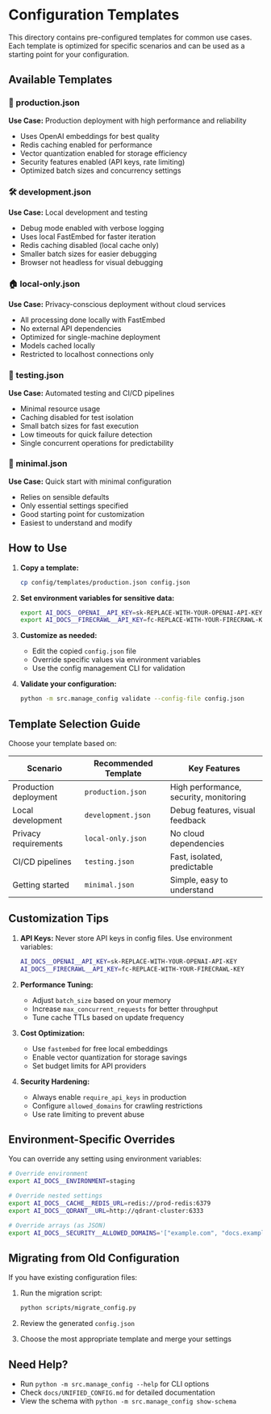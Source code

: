 # Configuration Templates

This directory contains pre-configured templates for common use cases. Each template is optimized for specific scenarios and can be used as a starting point for your configuration.

## Available Templates

### 🚀 production.json

**Use Case:** Production deployment with high performance and reliability

- Uses OpenAI embeddings for best quality
- Redis caching enabled for performance
- Vector quantization enabled for storage efficiency
- Security features enabled (API keys, rate limiting)
- Optimized batch sizes and concurrency settings

### 🛠️ development.json

**Use Case:** Local development and testing

- Debug mode enabled with verbose logging
- Uses local FastEmbed for faster iteration
- Redis caching disabled (local cache only)
- Smaller batch sizes for easier debugging
- Browser not headless for visual debugging

### 🏠 local-only.json

**Use Case:** Privacy-conscious deployment without cloud services

- All processing done locally with FastEmbed
- No external API dependencies
- Optimized for single-machine deployment
- Models cached locally
- Restricted to localhost connections only

### 🧪 testing.json

**Use Case:** Automated testing and CI/CD pipelines

- Minimal resource usage
- Caching disabled for test isolation
- Small batch sizes for fast execution
- Low timeouts for quick failure detection
- Single concurrent operations for predictability

### 📄 minimal.json

**Use Case:** Quick start with minimal configuration

- Relies on sensible defaults
- Only essential settings specified
- Good starting point for customization
- Easiest to understand and modify

## How to Use

1. **Copy a template:**

   ```bash
   cp config/templates/production.json config.json
   ```

2. **Set environment variables for sensitive data:**

   ```bash
   export AI_DOCS__OPENAI__API_KEY=sk-REPLACE-WITH-YOUR-OPENAI-API-KEY
   export AI_DOCS__FIRECRAWL__API_KEY=fc-REPLACE-WITH-YOUR-FIRECRAWL-KEY
   ```

3. **Customize as needed:**
   - Edit the copied `config.json` file
   - Override specific values via environment variables
   - Use the config management CLI for validation

4. **Validate your configuration:**

   ```bash
   python -m src.manage_config validate --config-file config.json
   ```

## Template Selection Guide

Choose your template based on:

| Scenario | Recommended Template | Key Features |
|----------|---------------------|--------------|
| Production deployment | `production.json` | High performance, security, monitoring |
| Local development | `development.json` | Debug features, visual feedback |
| Privacy requirements | `local-only.json` | No cloud dependencies |
| CI/CD pipelines | `testing.json` | Fast, isolated, predictable |
| Getting started | `minimal.json` | Simple, easy to understand |

## Customization Tips

1. **API Keys:** Never store API keys in config files. Use environment variables:

   ```bash
   AI_DOCS__OPENAI__API_KEY=sk-REPLACE-WITH-YOUR-OPENAI-API-KEY
   AI_DOCS__FIRECRAWL__API_KEY=fc-REPLACE-WITH-YOUR-FIRECRAWL-KEY
   ```

2. **Performance Tuning:**
   - Adjust `batch_size` based on your memory
   - Increase `max_concurrent_requests` for better throughput
   - Tune cache TTLs based on update frequency

3. **Cost Optimization:**
   - Use `fastembed` for free local embeddings
   - Enable vector quantization for storage savings
   - Set budget limits for API providers

4. **Security Hardening:**
   - Always enable `require_api_keys` in production
   - Configure `allowed_domains` for crawling restrictions
   - Use rate limiting to prevent abuse

## Environment-Specific Overrides

You can override any setting using environment variables:

```bash
# Override environment
export AI_DOCS__ENVIRONMENT=staging

# Override nested settings
export AI_DOCS__CACHE__REDIS_URL=redis://prod-redis:6379
export AI_DOCS__QDRANT__URL=http://qdrant-cluster:6333

# Override arrays (as JSON)
export AI_DOCS__SECURITY__ALLOWED_DOMAINS='["example.com", "docs.example.com"]'
```

## Migrating from Old Configuration

If you have existing configuration files:

1. Run the migration script:

   ```bash
   python scripts/migrate_config.py
   ```

2. Review the generated `config.json`

3. Choose the most appropriate template and merge your settings

## Need Help?

- Run `python -m src.manage_config --help` for CLI options
- Check `docs/UNIFIED_CONFIG.md` for detailed documentation
- View the schema with `python -m src.manage_config show-schema`
